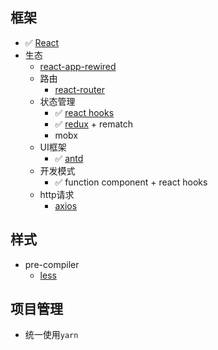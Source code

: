 ## 框架

+ ✅ [React](https://reactjs.org/ 'react')
+ 生态
  + [react-app-rewired](https://github.com/timarney/react-app-rewired)
  + 路由
    + [react-router](http://react-guide.github.io/react-router-cn/ 'react rputer')
  * 状态管理
    + ✅ [react hooks](https://react.docschina.org/docs/hooks-intro.html 'react hooks')
    + ✅ [redux](https://www.redux.org.cn/ 'redux') + rematch
    + mobx
  + UI框架
    + ✅ [antd](https://ant.design/docs/react/introduce-cn 'antd')
  + 开发模式
    + ✅ function component + react hooks
  + http请求
    + [axios](https://github.com/axios/axios 'axios')

## 样式
+ pre-compiler
  + [less](http://lesscss.org/ 'less')

## 项目管理
  + 统一使用`yarn`
